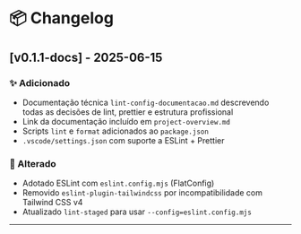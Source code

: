 # 📦 Changelog

## [v0.1.1-docs] - 2025-06-15

### ✨ Adicionado

- Documentação técnica `lint-config-documentacao.md` descrevendo todas as decisões de lint, prettier e estrutura profissional
- Link da documentação incluído em `project-overview.md`
- Scripts `lint` e `format` adicionados ao `package.json`
- `.vscode/settings.json` com suporte a ESLint + Prettier

### 🔧 Alterado

- Adotado ESLint com `eslint.config.mjs` (FlatConfig)
- Removido `eslint-plugin-tailwindcss` por incompatibilidade com Tailwind CSS v4
- Atualizado `lint-staged` para usar `--config=eslint.config.mjs`

---
